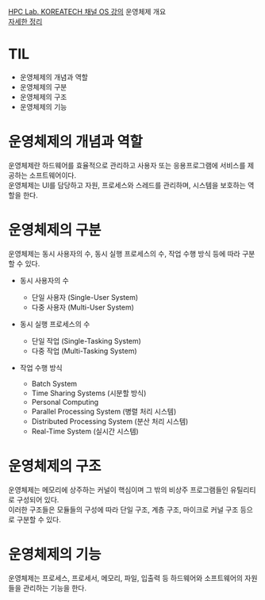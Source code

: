 [HPC Lab. KOREATECH 채널 OS 강의](https://www.youtube.com/playlist?list=PLBrGAFAIyf5rby7QylRc6JxU5lzQ9c4tN) 운영체제 개요  
[자세한 정리](https://velog.io/@sunkeydokey/OS-%EC%9A%B4%EC%98%81%EC%B2%B4%EC%A0%9C-%EA%B0%9C%EC%9A%94)

# TIL

- 운영체제의 개념과 역할
- 운영체제의 구분
- 운영체제의 구조
- 운영체제의 기능

# 운영체제의 개념과 역할

운영체제란 하드웨어를 효율적으로 관리하고 사용자 또는 응용프로그램에 서비스를 제공하는 소프트웨어이다.  
운영체제는 UI를 담당하고 자원, 프로세스와 스레드를 관리하며, 시스템을 보호하는 역할을 한다.

# 운영체제의 구분

운영체제는 동시 사용자의 수, 동시 실행 프로세스의 수, 작업 수행 방식 등에 따라 구분할 수 있다.

- 동시 사용자의 수

  - 단일 사용자 (Single-User System)
  - 다중 사용자 (Multi-User System)

- 동시 실행 프로세스의 수

  - 단일 작업 (Single-Tasking System)
  - 다중 작업 (Multi-Tasking System)

- 작업 수행 방식
  - Batch System
  - Time Sharing Systems (시분할 방식)
  - Personal Computing
  - Parallel Processing System (병렬 처리 시스템)
  - Distributed Processing System (분산 처리 시스템)
  - Real-Time System (실시간 시스템)

# 운영체제의 구조

운영체제는 메모리에 상주하는 커널이 핵심이며 그 밖의 비상주 프로그램들인 유틸리티로 구성되어 있다.  
이러한 구조들은 모듈들의 구성에 따라 단일 구조, 계층 구조, 마이크로 커널 구조 등으로 구분할 수 있다.

# 운영체제의 기능

운영체제는 프로세스, 프로세서, 메모리, 파일, 입출력 등 하드웨어와 소프트웨어의 자원들을 관리하는 기능을 한다.
